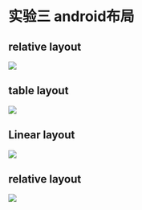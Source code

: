 # 实验三 android布局
## relative layout
![](https://i.loli.net/2018/04/07/5ac86838e4a40.png)

## table layout
![](https://i.loli.net/2018/04/07/5ac867d3236fc.png)

## Linear layout
![](https://i.loli.net/2018/06/04/5b1532d9aa3d8.png)
## relative layout
![](https://i.loli.net/2018/06/04/5b1532d9aa3d8.png)
